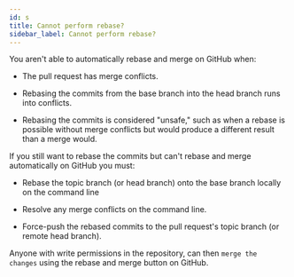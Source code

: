 ```yaml
---
id: s
title: Cannot perform rebase?
sidebar_label: Cannot perform rebase? 
---
```


You aren't able to automatically rebase and merge on GitHub when:
- The pull request has merge conflicts.

- Rebasing the commits from the base branch into the head branch runs into conflicts.

- Rebasing the commits is considered "unsafe," such as when a rebase is possible without merge conflicts but would produce a different result than a merge would.

If you still want to rebase the commits but can't rebase and merge automatically on GitHub you must:

- Rebase the topic branch (or head branch) onto the base branch locally on the command line

- Resolve any merge conflicts on the command line.

- Force-push the rebased commits to the pull request's topic branch (or remote head branch).

Anyone with write permissions in the repository, can then `merge the changes` using the rebase and merge button on GitHub.
